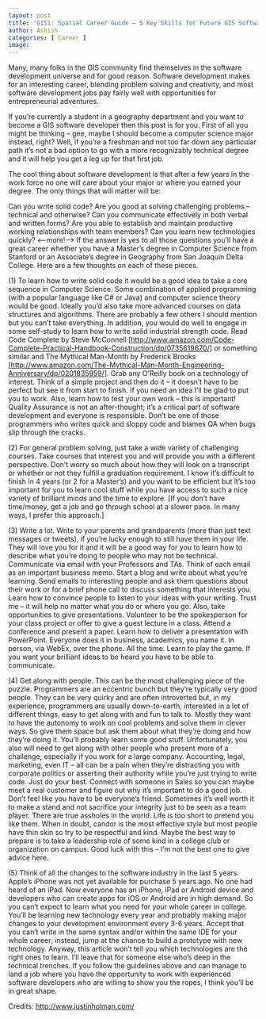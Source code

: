 ```yaml
---
layout: post
title: 'GIS1: Spatial Career Guide – 5 Key Skills for Future GIS Software Developers'
author: Ashish
categories: [ Career ]
image: 
---
```

Many, many folks in the GIS community find themselves in the software development universe and for good reason. Software development makes for an interesting career, blending problem solving and creativity, and most software development jobs pay fairly well with opportunities for entrepreneurial adventures.

If you’re currently a student in a geography department and you want to become a GIS software developer then this post is for you. First of all you might be thinking – gee, maybe I should become a computer science major instead, right? Well, if you’re a freshman and not too far down any particular path it’s not a bad option to go with a more recognizably technical degree and it will help you get a leg up for that first job.

The cool thing about software development is that after a few years in the work force no one will care about your major or where you earned your degree. The only things that will matter will be:

Can you write solid code?
Are you good at solving challenging problems – technical and otherwise?
Can you communicate effectively in both verbal and written forms?
Are you able to establish and maintain productive working relationships with team members?
Can you learn new technologies quickly?
<--more!-->
If the answer is yes to all those questions you’ll have a great career whether you have a Master’s degree in Computer Science from Stanford or an Associate’s degree in Geography from San Joaquin Delta College. Here are a few thoughts on each of these pieces.

(1) To learn how to write solid code it would be a good idea to take a core sequence in Computer Science. Some combination of applied programming (with a popular language like C# or Java) and computer science theory would be good. Ideally you’d also take more advanced courses on data structures and algorithms. There are probably a few others I should mention but you can’t take everything. In addition, you would do well to engage in some self-study to learn how to write solid industrial strength code. Read Code Complete by Steve McConnell [http://www.amazon.com/Code-Complete-Practical-Handbook-Construction/dp/0735619670/] or something similar and The Mythical Man-Month by Frederick Brooks [http://www.amazon.com/The-Mythical-Man-Month-Engineering-Anniversary/dp/0201835959/]. Grab any O’Reilly book on a technology of interest. Think of a simple project and then do it – it doesn’t have to be perfect but see it from start to finish. If you need an idea I’ll be glad to put you to work. Also, learn how to test your own work – this is important! Quality Assurance is not an after-thought; it’s a critical part of software development and everyone is responsible. Don’t be one of those programmers who writes quick and sloppy code and blames QA when bugs slip through the cracks.

(2) For general problem solving, just take a wide variety of challenging courses. Take courses that interest you and will provide you with a different perspective. Don’t worry so much about how they will look on a transcript or whether or not they fulfill a graduation requirement. I know it’s difficult to finish in 4 years (or 2 for a Master’s) and you want to be efficient but it’s too important for you to learn cool stuff while you have access to such a nice variety of brilliant minds and the time to explore. [If you don’t have time/money, get a job and go through school at a slower pace. In many ways, I prefer this approach.]

(3) Write a lot. Write to your parents and grandparents (more than just text messages or tweets), if you’re lucky enough to still have them in your life. They will love you for it and it will be a good way for you to learn how to describe what you’re doing to people who may not be technical. Communicate via email with your Professors and TAs. Think of each email as an important business memo. Start a blog and write about what you’re learning. Send emails to interesting people and ask them questions about their work or for a brief phone call to discuss something that interests you. Learn how to convince people to listen to your ideas with your writing. Trust me – it will help no matter what you do or where you go. Also, take opportunities to give presentations. Volunteer to be the spokesperson for your class project or offer to give a guest lecture in a class. Attend a conference and present a paper. Learn how to deliver a presentation with PowerPoint. Everyone does it in business, academics, you name it. In person, via WebEx, over the phone. All the time. Learn to play the game. If you want your brilliant ideas to be heard you have to be able to communicate.

(4) Get along with people. This can be the most challenging piece of the puzzle. Programmers are an eccentric bunch but they’re typically very good people. They can be very quirky and are often introverted but, in my experience, programmers are usually down-to-earth, interested in a lot of different things, easy to get along with and fun to talk to. Mostly they want to have the autonomy to work on cool problems and solve them in clever ways. So give them space but ask them about what they’re doing and how they’re doing it. You’ll probably learn some good stuff. Unfortunately, you also will need to get along with other people who present more of a challenge, especially if you work for a large company. Accounting, legal, marketing, even IT – all can be a pain when they’re distracting you with corporate politics or asserting their authority while you’re just trying to write code. Just do your best. Connect with someone in Sales so you can maybe meet a real customer and figure out why it’s important to do a good job. Don’t feel like you have to be everyone’s friend. Sometimes it’s well worth it to make a stand and not sacrifice your integrity just to be seen as a team player. There are true assholes in the world. Life is too short to pretend you like them. When in doubt, candor is the most effective style but most people have thin skin so try to be respectful and kind. Maybe the best way to prepare is to take a leadership role of some kind in a college club or organization on campus. Good luck with this – I’m not the best one to give advice here.

(5) Think of all the changes to the software industry in the last 5 years. Apple’s iPhone was not yet available for purchase 5 years ago. No one had heard of an iPad. Now everyone has an iPhone, iPad or Android device and developers who can create apps for iOS or Android are in high demand. So you can’t expect to learn what you need for your whole career in college. You’ll be learning new technology every year and probably making major changes to your development environment every 3-6 years. Accept that you can’t write in the same syntax and/or within the same IDE for your whole career; instead, jump at the chance to build a prototype with new technology.
Anyway, this article won’t tell you which technologies are the right ones to learn. I’ll leave that for someone else who’s deep in the technical trenches.
If you follow the guidelines above and can manage to land a job where you have the opportunity to work with experienced software developers who are willing to show you the ropes, I think you’ll be in great shape.

Credits: http://www.justinholman.com/
